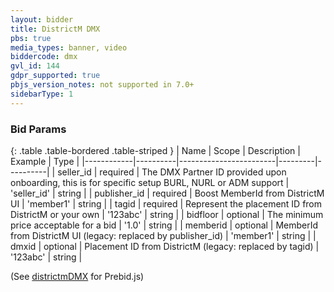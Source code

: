 ```yaml
---
layout: bidder
title: DistrictM DMX
pbs: true
media_types: banner, video
biddercode: dmx
gvl_id: 144
gdpr_supported: true
pbjs_version_notes: not supported in 7.0+
sidebarType: 1
---
```


### Bid Params

{: .table .table-bordered .table-striped }
| Name       | Scope    | Description            | Example | Type     |
|------------|----------|------------------------|---------|----------|
| seller_id | required | The DMX Partner ID provided upon onboarding, this is for specific setup BURL, NURL or ADM support | 'seller_id' | string |
| publisher_id | required | Boost MemberId from DistrictM UI | 'member1' | string |
| tagid | required | Represent the placement ID from DistrictM or your own  | '123abc' | string |
| bidfloor | optional | The minimum price acceptable for a bid | '1.0' | string |
| memberid | optional | MemberId from DistrictM UI (legacy: replaced by publisher_id) | 'member1' | string |
| dmxid | optional | Placement ID from DistrictM (legacy: replaced by tagid) | '123abc' | string |

(See [districtmDMX](/dev-docs/bidders.html#districtmDMX) for Prebid.js)
